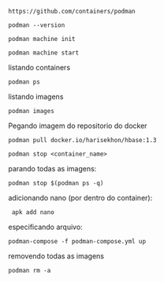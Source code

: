 ```
https://github.com/containers/podman
```

```
podman --version
```

```
podman machine init
```

```
podman machine start
```


listando containers
```
podman ps
```

listando imagens
```
podman images   
```

Pegando imagem do repositorio do docker 
```
podman pull docker.io/harisekhon/hbase:1.3
```

```
podman stop <container_name>
```

parando todas as imagens:
```
podman stop $(podman ps -q)
```


adicionando nano (por dentro do container):
```
 apk add nano
```

especificando arquivo:
```
podman-compose -f podman-compose.yml up
```

removendo todas as imagens
```
podman rm -a
```
